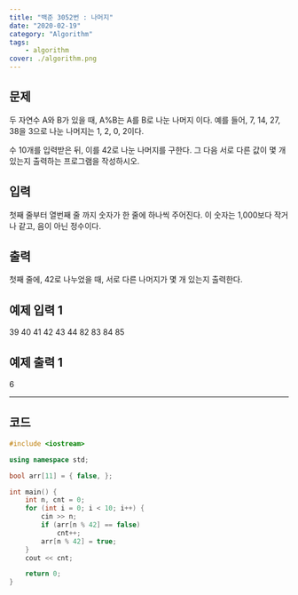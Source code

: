 ```yaml
---
title: "백준 3052번 : 나머지"
date: "2020-02-19"
category: "Algorithm"
tags:
    - algorithm
cover: ./algorithm.png
---
```


## 문제

두 자연수 A와 B가 있을 때, A%B는 A를 B로 나눈 나머지 이다. 예를 들어, 7, 14, 27, 38을 3으로 나눈 나머지는 1, 2, 0, 2이다. 

수 10개를 입력받은 뒤, 이를 42로 나눈 나머지를 구한다. 그 다음 서로 다른 값이 몇 개 있는지 출력하는 프로그램을 작성하시오.

## 입력

첫째 줄부터 열번째 줄 까지 숫자가 한 줄에 하나씩 주어진다. 이 숫자는 1,000보다 작거나 같고, 음이 아닌 정수이다.

## 출력

첫째 줄에, 42로 나누었을 때, 서로 다른 나머지가 몇 개 있는지 출력한다.

## 예제 입력 1

39 40 41 42 43 44 82 83 84 85

## 예제 출력 1

6

 

------

## 코드

```c++
#include <iostream>

using namespace std;

bool arr[11] = { false, };

int main() {
	int n, cnt = 0;
	for (int i = 0; i < 10; i++) {
		cin >> n;
		if (arr[n % 42] == false)
			cnt++;
		arr[n % 42] = true;
	}
	cout << cnt;

	return 0;
}
```
